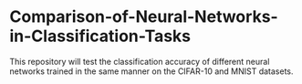 # Comparison-of-Neural-Networks-in-Classification-Tasks
This repository will test the classification accuracy of different neural networks trained in the same manner on the CIFAR-10 and MNIST datasets.
